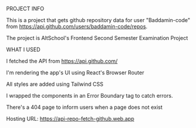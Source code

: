 PROJECT INFO

This is a project that gets github repository data for user "Baddamin-code" from https://api.github.com/users/baddamin-code/repos.

The project is AltSchool's Frontend Second Semester Examination Project


WHAT I USED

I fetched the API from https://api.github.com/

I'm rendering the app's UI using React's Browser Router

All styles are added using Tailwind CSS

I wrapped the components in an Error Boundary tag to catch errors.

There's a 404 page to inform users when a page does not exist

Hosting URL: https://api-repo-fetch-github.web.app